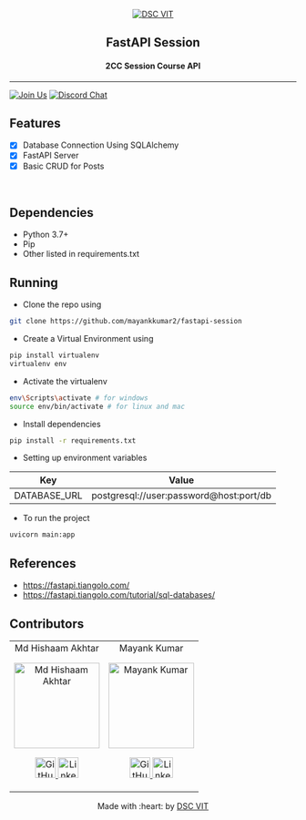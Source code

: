 <p align="center">
<a href="https://dscvit.com">
	<img src="https://user-images.githubusercontent.com/30529572/92081025-fabe6f00-edb1-11ea-9169-4a8a61a5dd45.png" alt="DSC VIT"/>
</a>
	<h2 align="center"> FastAPI Session </h2>
	<h4 align="center"> 2CC Session Course API </h4>


---
[![Join Us](https://img.shields.io/badge/Join%20Us-Developer%20Student%20Clubs-red)](https://dsc.community.dev/vellore-institute-of-technology/)
[![Discord Chat](https://img.shields.io/discord/760928671698649098.svg)](https://discord.gg/498KVdSKWR)

## Features

- [x] Database Connection Using SQLAlchemy
- [x] FastAPI Server
- [x] Basic CRUD for Posts

<br>

## Dependencies

- Python 3.7+
- Pip
- Other listed in requirements.txt

## Running

- Clone the repo using

```bash
git clone https://github.com/mayankkumar2/fastapi-session 
```

- Create a Virtual Environment using

```bash
pip install virtualenv
virtualenv env
```

- Activate the virtualenv

```bash
env\Scripts\activate # for windows
source env/bin/activate # for linux and mac
```

- Install dependencies

```bash
pip install -r requirements.txt
```

- Setting up environment variables

| Key     | Value |
| ----------- | ----------- |
| DATABASE_URL   | postgresql://user:password@host:port/db|

- To run the project

```bash
uvicorn main:app
```

## References
- https://fastapi.tiangolo.com/
- https://fastapi.tiangolo.com/tutorial/sql-databases/

## Contributors

<table>
	<tr align="center">
		<td>
		Md Hishaam Akhtar
		<p align="center">
			<img src = "https://user-images.githubusercontent.com/58990970/103586688-9cde9700-4f0b-11eb-915c-0d8b9a555159.JPG" width="150" height="150" alt="Md Hishaam Akhtar">
		</p>
			<p align="center">
				<a href = "https://github.com/mdhishaamakhtar">
					<img src = "https://www.iconninja.com/files/241/825/211/round-collaboration-social-github-code-circle-network-icon.svg" width="36" height = "36" alt="GitHub"/>
				</a>
				<a href = "https://www.linkedin.com/in/mdhishaamakhtar">
					<img src = "https://www.iconninja.com/files/863/607/751/network-linkedin-social-connection-circular-circle-media-icon.svg" width="36" height="36" alt="LinkedIn"/>
				</a>
			</p>
		</td>
<td>
		Mayank Kumar
		<p align="center">
			<img src = "https://dscvit.com/images/techteam/mayank.jpg" width="150" height="150" alt="Mayank Kumar">
		</p>
			<p align="center">
				<a href = "https://github.com/mayankkumar2">
					<img src = "https://www.iconninja.com/files/241/825/211/round-collaboration-social-github-code-circle-network-icon.svg" width="36" height = "36" alt="GitHub"/>
				</a>
				<a href = "https://www.linkedin.com/in/mayankk2">
					<img src = "https://www.iconninja.com/files/863/607/751/network-linkedin-social-connection-circular-circle-media-icon.svg" width="36" height="36" alt="LinkedIn"/>
				</a>
			</p>
		</td>
	</tr>
</table>

<p align="center">
	Made with :heart: by <a href="https://dscvit.com">DSC VIT</a>
</p>